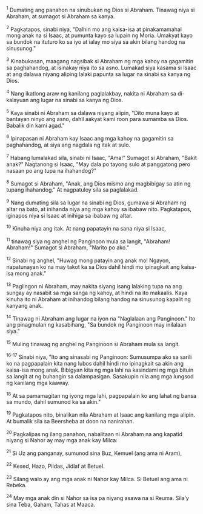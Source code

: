 <sup>1</sup>
Dumating ang panahon na sinubukan ng Dios si Abraham. Tinawag niya si Abraham, at sumagot si Abraham sa kanya. 

<sup>2</sup>
Pagkatapos, sinabi niya, "Dalhin mo ang kaisa-isa at pinakamamahal mong anak na si Isaac, at pumunta kayo sa lupain ng Moria. Umakyat kayo sa bundok na ituturo ko sa iyo at ialay mo siya sa akin bilang handog na sinusunog." 

<sup>3</sup>
Kinabukasan, maagang nagsibak si Abraham ng mga kahoy na gagamitin sa paghahandog, at isinakay niya ito sa asno. Lumakad siya kasama si Isaac at ang dalawa niyang aliping lalaki papunta sa lugar na sinabi sa kanya ng Dios. 

<sup>4</sup>
Nang ikatlong araw ng kanilang paglalakbay, nakita ni Abraham sa di-kalayuan ang lugar na sinabi sa kanya ng Dios. 

<sup>5</sup>
Kaya sinabi ni Abraham sa dalawa niyang alipin, "Dito muna kayo at bantayan ninyo ang asno, dahil aakyat kami roon para sumamba sa Dios. Babalik din kami agad." 

<sup>6</sup>
Ipinapasan ni Abraham kay Isaac ang mga kahoy na gagamitin sa paghahandog, at siya ang nagdala ng itak at sulo. 

<sup>7</sup>
Habang lumalakad sila, sinabi ni Isaac, "Ama!" Sumagot si Abraham, "Bakit anak?" Nagtanong si Isaac, "May dala po tayong sulo at panggatong pero nasaan po ang tupa na ihahandog?" 

<sup>8</sup>
Sumagot si Abraham, "Anak, ang Dios mismo ang magbibigay sa atin ng tupang ihahandog." At nagpatuloy sila sa paglalakad. 

<sup>9</sup>
Nang dumating sila sa lugar na sinabi ng Dios, gumawa si Abraham ng altar na bato, at inihanda niya ang mga kahoy sa ibabaw nito. Pagkatapos, iginapos niya si Isaac at inihiga sa ibabaw ng altar. 

<sup>10</sup>
Kinuha niya ang itak. At nang papatayin na sana niya si Isaac, 

<sup>11</sup>
tinawag siya ng anghel ng Panginoon mula sa langit, "Abraham! Abraham!" Sumagot si Abraham, "Narito po ako." 

<sup>12</sup>
Sinabi ng anghel, "Huwag mong patayin ang anak mo! Ngayon, napatunayan ko na may takot ka sa Dios dahil hindi mo ipinagkait ang kaisa-isa mong anak." 

<sup>13</sup>
Paglingon ni Abraham, may nakita siyang isang lalaking tupa na ang sungay ay nasabit sa mga sanga ng kahoy, at hindi na ito makaalis. Kaya kinuha ito ni Abraham at inihandog bilang handog na sinusunog kapalit ng kanyang anak. 

<sup>14</sup>
Tinawag ni Abraham ang lugar na iyon na "Naglalaan ang Panginoon." Ito ang pinagmulan ng kasabihang, "Sa bundok ng Panginoon may inilalaan siya." 

<sup>15</sup>
Muling tinawag ng anghel ng Panginoon si Abraham mula sa langit.

<sup>16-17</sup>
Sinabi niya, "Ito ang sinasabi ng Panginoon: Sumusumpa ako sa sarili ko na pagpapalain kita nang lubos dahil hindi mo ipinagkait sa akin ang kaisa-isa mong anak. Bibigyan kita ng mga lahi na kasindami ng mga bituin sa langit at ng buhangin sa dalampasigan. Sasakupin nila ang mga lungsod ng kanilang mga kaaway. 

<sup>18</sup>
At sa pamamagitan ng iyong mga lahi, pagpapalain ko ang lahat ng bansa sa mundo, dahil sumunod ka sa akin." 

<sup>19</sup>
Pagkatapos nito, binalikan nila Abraham at Isaac ang kanilang mga alipin. At bumalik sila sa Beersheba at doon na nanirahan.

<sup>20</sup>
Pagkalipas ng ilang panahon, nabalitaan ni Abraham na ang kapatid niyang si Nahor ay may mga anak kay Milca: 

<sup>21</sup>
Si Uz ang panganay, sumunod sina Buz, Kemuel (ang ama ni Aram), 

<sup>22</sup>
Kesed, Hazo, Pildas, Jidlaf at Betuel. 

<sup>23</sup>
Silang walo ay ang mga anak ni Nahor kay Milca. Si Betuel ang ama ni Rebeka. 

<sup>24</sup>
May mga anak din si Nahor sa isa pa niyang asawa na si Reuma. Silaʼy sina Teba, Gaham, Tahas at Maaca.